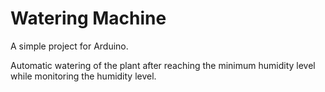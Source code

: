 # Watering Machine

A simple project for Arduino.

Automatic watering of the plant after reaching the minimum humidity level while monitoring the humidity level.
